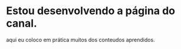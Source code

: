 # Estou desenvolvendo a página do canal.

aqui eu coloco em prática muitos dos conteudos aprendidos.
